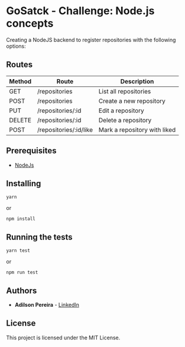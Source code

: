 # GoSatck - Challenge: Node.js concepts

Creating a NodeJS backend to register repositories with the following options:

## Routes

|Method|Route|Description|
|------|-----|-----------|
|GET|/repositories|List all repositories|
|POST|/repositories|Create a new repository|
|PUT|/repositories/:id|Edit a repository|
|DELETE|/repositories/:id|Delete a repository|
|POST|/repositories/:id/like|Mark a repository with liked|

## Prerequisites

- [NodeJs](https://nodejs.org/en/download/)

## Installing

```
yarn
```
or
```
npm install
```

## Running the tests

```
yarn test
```
or
```
npm run test
```

## Authors

* **Adilson Pereira** - [LinkedIn](https://www.linkedin.com/in/pereiradilson/)

## License

This project is licensed under the MIT License.

